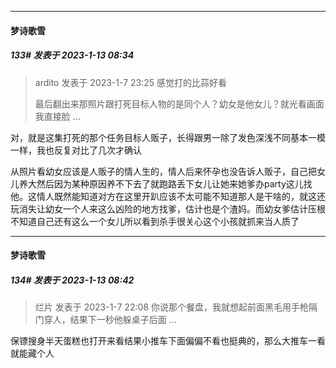 

*****

####  梦诗歌雪  
##### 133#       发表于 2023-1-13 08:34

<blockquote>ardito 发表于 2023-1-7 23:25
感觉打的比蒜好看

最后翻出来那照片跟打死目标人物的是同个人？幼女是他女儿？就光看画面我直接脸 ...</blockquote>
对，就是这集打死的那个任务目标人贩子，长得跟男一除了发色深浅不同基本一模一样，我也反复对比了几次才确认

从照片看幼女应该是人贩子的情人生的，情人后来怀孕也没告诉人贩子，自己把女儿养大然后因为某种原因养不下去了就跑路丢下女儿让她来她爹办party这儿找他。这情人既然能知道对方在这里开趴应该不太可能不知道那人是干啥的，就这还玩消失让幼女一个人来这么凶险的地方找爹，估计也是个渣妈。而幼女爹估计压根不知道自己还有这么一个女儿所以看到杀手很关心这个小孩就抓来当人质了



*****

####  梦诗歌雪  
##### 134#       发表于 2023-1-13 08:42

<blockquote>烂片 发表于 2023-1-7 22:08
你说那个餐盘，我就想起前面黑毛用手枪隔门穿人，结果下一秒他躲桌子后面 ...</blockquote>
保镖搜身半天蛋糕也打开来看结果小推车下面偏偏不看也挺典的，那么大推车一看就能藏个人


